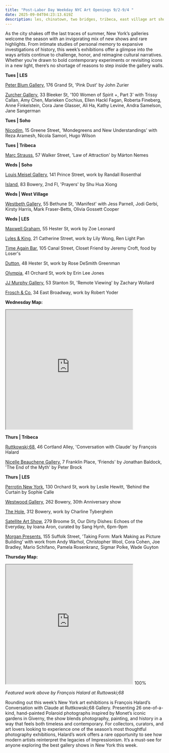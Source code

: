 ```yaml
---
title: "Post-Labor Day Weekday NYC Art Openings 9/2-9/4 "
date: 2025-09-04T04:23:13.619Z
description: les, chinatown, two bridges, tribeca, east village art shows
---
```

As the city shakes off the last traces of summer, New York’s galleries welcome the season with an invigorating mix of new shows and rare highlights. From intimate studies of personal memory to expansive investigations of history, this week’s exhibitions offer a glimpse into the ways artists continue to challenge, honor, and reimagine cultural narratives. Whether you’re drawn to bold contemporary experiments or revisiting icons in a new light, there’s no shortage of reasons to step inside the gallery walls.

**T﻿ues | LES**

[Peter Blum Gallery](https://www.peterblumgallery.com/exhibitions/john-zurier8), 176 Grand St, 'Pink Dust' by John Zurier

[Zurcher Gallery](https://www.galeriezurcher.com/salon-zurcher-33rd-edition-100-women-of-spirit-part-3-september-2-7-2025), 33 Bleeker St, '100 Women of Spirit +, Part 3' with Trissy Callan, Amy Chen, Marieken Cochius, Ellen Hackl Fagan, Roberta Fineberg, Anne Finkelstein, Cora Jane Glasser, Ali Ha, Kathy Levine, Andra Samelson, Jane Sangerman

**T﻿ues | Soho**

[Nicodim](https://www.nicodimgallery.com/exhibitions/mondegreens-and-new-understandings-reza-aramesh-nicola-samori-hugo-wilson), 15 Greene Street, 'Mondegreens and New Understandings' with Reza Aramesh, Nicola Samorì, Hugo Wilson

**T﻿ues | Tribeca**

[Marc Strauss](https://marcstraus.com/exhibitions/167-marton-nemes-law-of-attraction/), 57 Walker Street, 'Law of Attraction' by Márton Nemes

**W﻿eds | Soho**

[Louis Meisel Gallery](https://www.meiselgallery.com/exhibition/randall-rosenthal/), 141 Prince Street, work by Randall Rosenthal

[Island](https://island83.gallery/exhibitions), 83 Bowery, 2nd Fl, 'Prayers' by Shu Hua Xiong

**W﻿eds | West Village**

[Westbeth Gallery](https://westbeth.org/event/imanifest-multi-disciplinary-visual-art-exhibition/), 55 Bethune St, 'iManifest' with Jess Parnell, Jodi Gerbi, Kirsty Harris, Mark Fraser-Betts, Olivia Gossett Cooper

**W﻿eds | LES**

[Maxwell Graham](https://maxwellgraham.biz/exhibitions/zoe-leonard-2025/), 55 Hester St, work by Zoe Leonard

[Lyles & King](https://lylesandking.com/), 21 Catherine Street, work by Lily Wong, Ren Light Pan

[Time Again Bar](https://www.instagram.com/timeagainbar), 105 Canal Street, Closet Friend by Jeremy Croft, food by Loser's

[Dutton](https://soniadutton.com/), 48 Hester St, work by Rose DeSmith Greenman

[Olympia](https://olympiart.org/upcoming), 41 Orchard St, work by Erin Lee Jones

[JJ Murphy Gallery](https://www.jjmurphygallery.com/), 53 Stanton St, 'Remote Viewing' by Zachary Wollard

[Frosch & Co](https://froschandco.com/current), 34 East Broadway, work by Robert Yoder

**W﻿ednesday Map:**

<iframe src="https://www.google.com/maps/d/u/1/embed?mid=1u32L8rPrHC3HWRXZH_v8tM60opMVmQ0&ehbc=2E312F" width="80%" height="380"></iframe>

**T﻿hurs | Tribeca**

[Ruttkowski;68](https://www.ruttkowski68.com/exhibition/conversation-with-claude/), 46 Cortland Alley, 'Conversation with Claude' by François Halard

[Nicelle Beauchene Gallery](https://nicellebeauchene.com/exhibition-archive/), 7 Franklin Place, 'Friends' by Jonathan Baldock, 'The End of the Myth' by Peter Brock

**T﻿hurs | LES**

[Perrotin New York](https://www.perrotin.com/), 130 Orchard St, work by Leslie Hewitt, 'Behind the Curtain by Sophie Calle

[Westwood Gallery](https://westwoodgallery.com/exhibitions/146-westwood-gallery-nyc-30-years/), 262 Bowery, 30th Anniversary show

[The Hole](http://theholenyc.com/), 312 Bowery, work by Charline Tyberghein

[Satellite Art Show](https://www.instagram.com/satelliteartshow), 279 Broome St, Our Dirty Dishes: Echoes of the Everyday, by Ioana Aron, curated by Sang Hynh, 6pm-9pm

[Morgan Presents](https://www.morgan-presents.com/exhibitions/28-taking-form-mark-making-as-picture-building/overview/), 155 Suffolk Street, 'Taking Form: Mark Making as Picture Building' with work from Andy Warhol, Christopher Wool, Cora Cohen, Joe Bradley, Mario Schifano, Pamela Rosenkranz, Sigmar Polke, Wade Guyton

**T﻿hursday Map:**

<iframe src="https://www.google.com/maps/d/u/1/embed?mid=1YZxN2-9K6tmc2zNGv8NBkiYbXcTylIo&ehbc=2E312F" width="80%" height="380"></iframe> 100%

*F﻿eatured work above by François Halard at Ruttowski;68*

Rounding out this week’s New York art exhibitions is François Halard’s Conversation with Claude at Ruttkowski;68 Gallery. Presenting 26 one-of-a-kind, hand-painted Polaroid photographs inspired by Monet’s iconic gardens in Giverny, the show blends photography, painting, and history in a way that feels both timeless and contemporary. For collectors, curators, and art lovers looking to experience one of the season’s most thoughtful photography exhibitions, Halard’s work offers a rare opportunity to see how modern artists reinterpret the legacies of Impressionism. It’s a must-see for anyone exploring the best gallery shows in New York this week.